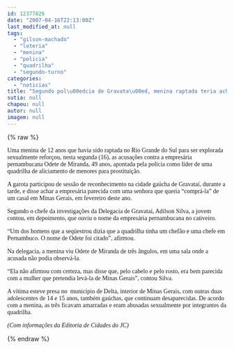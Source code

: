 ```yaml
---
id: 12377826
date: "2007-04-16T22:13:00Z"
last_modified_at: null
tags:
  - "gilson-machado"
  - "loteria"
  - "menina"
  - "policia"
  - "quadrilha"
  - "segundo-turno"
categories:
  - "noticias"
title: "Segundo pol\u00edcia de Gravata\u00ed, menina raptada teria achado Odete parecida com integrante da quadrilha"
sutia: null
chapeu: null
autor: null
imagem: null
---
```

{% raw %}
<p><P><FONT face=Verdana>Uma menina de 12 anos que havia sido raptada no Rio Grande do Sul para ser explorada sexualmente reforçou, nesta segunda (16), as acusações contra a empresária pernambucana Odete de Miranda, 49 anos, apontada pela polícia como líder de uma quadrilha de aliciamento de menores para prostituição. </FONT></P></p>
<p><P><FONT face=Verdana>A garota participou de sessão de reconhecimento na cidade gaúcha de Gravataí, durante a tarde, e disse achar a empresária parecida com uma senhora que queria “comprá-la” de um casal em Minas Gerais, em fevereiro deste ano. </FONT></P></p>
<p><P><FONT face=Verdana>Segundo o chefe da investigações da Delegacia de Gravataí, Adilson Silva, a jovem contou, em depoimento, que ouviu o nome da empresária pernambucana no cativeiro. </FONT></P></p>
<p><P><FONT face=Verdana>“Um dos homens que a seqüestrou dizia que a quadrilha tinha um chefão e uma chefe em Pernambuco. O nome de Odete foi citado”, afirmou.</FONT></P></p>
<p><P><FONT face=Verdana>Na delegacia, a menina viu Odete de Miranda de três ângulos, em uma sala onde a acusada não podia observá-la. </FONT></P></p>
<p><P><FONT face=Verdana>“Ela não afirmou com certeza, mas disse que, pelo cabelo e pelo rosto, era bem parecida com a mulher que pretendia levá-la de Minas Gerais”, contou Silva. </FONT></P></p>
<p><P><FONT face=Verdana>A vítima esteve presa no&nbsp; município de Delta, interior de Minas Gerais, com outras duas adolescentes de 14 e 15 anos, também gaúchas, que continuam desaparecidas. De acordo com a menina, as três ficavam amarradas e eram abusadas sexualmente por integrantes da quadrilha.</FONT></P></p>
<p><P><FONT face=Verdana><EM>(Com informações da Editoria de Cidades do JC)</EM></FONT></P> </p>
{% endraw %}